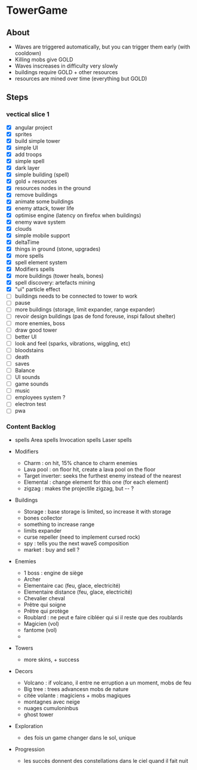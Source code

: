 # TowerGame
## About

- Waves are triggered automatically, but you can trigger them early (with cooldown)
- Killing mobs give GOLD
- Waves inscreases in difficulty very slowly
- buildings require GOLD + other resources
- resources are mined over time (everything but GOLD)


## Steps

### vectical slice 1

- [x] angular project
- [x] sprites
- [x] build simple tower
- [x] simple UI
- [x] add troops
- [x] simple spell
- [x] dark layer
- [x] simple building (spell)
- [x] gold + resources
- [x] resources nodes in the ground
- [x] remove buildings
- [x] animate some buildings
- [x] enemy attack, tower life
- [x] optimise engine (latency on firefox when buildings)
- [x] enemy wave system
- [x] clouds
- [x] simple mobile support
- [x] deltaTime
- [x] things in ground (stone, upgrades)
- [x] more spells
- [x] spell element system
- [x] Modifiers spells
- [x] more buildings (tower heals, bones)
- [x] spell discovery: artefacts mining
- [x] "ui" particle effect
- [ ] buildings needs to be connected to tower to work
- [ ] pause
- [ ] more buildings (storage, limit expander, range expander)
- [ ] revoir design buildings (pas de fond foreuse, inspi fallout shelter)
- [ ] more enemies, boss
- [ ] draw good tower
- [ ] better UI
- [ ] look and feel (sparks, vibrations, wiggling, etc)
- [ ] bloodstains
- [ ] death
- [ ] saves
- [ ] Balance
- [ ] UI sounds
- [ ] game sounds
- [ ] music
- [ ] employees system ?
- [ ] electron test
- [ ] pwa

### Content Backlog

- spells
    Area spells
    Invocation spells
    Laser spells

- Modifiers
    - Charm : on hit, 15% chance to charm enemies
    - Lava pool : on floor hit, create a lava pool on the floor
    - Target inverter: seeks the furthest enemy instead of the nearest
    - Elemental : change element for this one (for each element)
    - zigzag : makes the projectile zigzag, but -- ?

    
- Buildings
    - Storage : base storage is limited, so increase it with storage
    - bones collector
    - something to increase range
    - limits expander
    - curse repeller (need to implement cursed rock)
    - spy : tells you the next waveS composition
    - market : buy and sell ?

- Enemies
    - 1 boss : engine de siège
    - Archer
    - Elementaire cac (feu, glace, electricité)
    - Elementaire distance (feu, glace, electricité)
    - Chevalier cheval
    - Prêtre qui soigne
    - Prêtre qui protège
    - Roublard : ne peut e faire cibléer qui si il reste que des roublards
    - Magicien (vol)
    - fantome (vol)
    -

- Towers
    - more skins, + success

- Decors
    - Volcano : if volcano, il entre ne erruption a un moment, mobs de feu
    - Big tree : trees advancesn mobs de nature
    - citée volante : magiciens + mobs magiques
    - montagnes avec neige
    - nuages cumuloninbus
    - ghost tower

- Exploration
    - des fois un game changer dans le sol, unique
    
- Progression
    - les succès donnent des constellations dans le ciel quand il fait nuit
